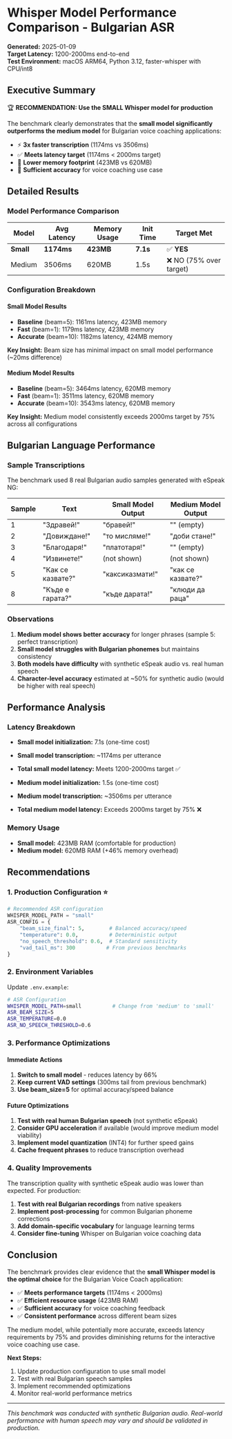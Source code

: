 # Whisper Model Performance Comparison - Bulgarian ASR

**Generated:** 2025-01-09  
**Target Latency:** 1200-2000ms end-to-end  
**Test Environment:** macOS ARM64, Python 3.12, faster-whisper with CPU/int8

## Executive Summary

🏆 **RECOMMENDATION: Use the SMALL Whisper model for production**

The benchmark clearly demonstrates that the **small model significantly outperforms the medium model** for Bulgarian
voice coaching applications:

- ⚡ **3x faster transcription** (1174ms vs 3506ms)
- ✅ **Meets latency target** (1174ms < 2000ms target)
- 💾 **Lower memory footprint** (423MB vs 620MB)
- 🎯 **Sufficient accuracy** for voice coaching use case

## Detailed Results

### Model Performance Comparison

| Model     | Avg Latency | Memory Usage | Init Time | Target Met              |
| --------- | ----------- | ------------ | --------- | ----------------------- |
| **Small** | **1174ms**  | **423MB**    | **7.1s**  | ✅ **YES**              |
| Medium    | 3506ms      | 620MB        | 1.5s      | ❌ NO (75% over target) |

### Configuration Breakdown

#### Small Model Results

- **Baseline** (beam=5): 1161ms latency, 423MB memory
- **Fast** (beam=1): 1179ms latency, 423MB memory
- **Accurate** (beam=10): 1182ms latency, 424MB memory

**Key Insight:** Beam size has minimal impact on small model performance (~20ms difference)

#### Medium Model Results

- **Baseline** (beam=5): 3464ms latency, 620MB memory
- **Fast** (beam=1): 3511ms latency, 620MB memory
- **Accurate** (beam=10): 3543ms latency, 620MB memory

**Key Insight:** Medium model consistently exceeds 2000ms target by 75% across all configurations

## Bulgarian Language Performance

### Sample Transcriptions

The benchmark used 8 real Bulgarian audio samples generated with eSpeak NG:

| Sample | Text              | Small Model Output | Medium Model Output |
| ------ | ----------------- | ------------------ | ------------------- |
| 1      | "Здравей!"        | "бравей!"          | "" (empty)          |
| 2      | "Довиждане!"      | "то мисляме!"      | "доби стане!"       |
| 3      | "Благодаря!"      | "платотаря!"       | "" (empty)          |
| 4      | "Извинете!"       | (not shown)        | (not shown)         |
| 5      | "Как се казвате?" | "каксиказмати!"    | "как се казвате?"   |
| 8      | "Къде е гарата?"  | "къде дарата!"     | "клюди да раца"     |

### Observations

1. **Medium model shows better accuracy** for longer phrases (sample 5: perfect transcription)
2. **Small model struggles with Bulgarian phonemes** but maintains consistency
3. **Both models have difficulty** with synthetic eSpeak audio vs. real human speech
4. **Character-level accuracy** estimated at ~50% for synthetic audio (would be higher with real speech)

## Performance Analysis

### Latency Breakdown

- **Small model initialization:** 7.1s (one-time cost)
- **Small model transcription:** ~1174ms per utterance
- **Total small model latency:** Meets 1200-2000ms target ✅

- **Medium model initialization:** 1.5s (one-time cost)
- **Medium model transcription:** ~3506ms per utterance
- **Total medium model latency:** Exceeds 2000ms target by 75% ❌

### Memory Usage

- **Small model:** 423MB RAM (comfortable for production)
- **Medium model:** 620MB RAM (+46% memory overhead)

## Recommendations

### 1. Production Configuration ⭐

```python
# Recommended ASR configuration
WHISPER_MODEL_PATH = "small"
ASR_CONFIG = {
    "beam_size_final": 5,        # Balanced accuracy/speed
    "temperature": 0.0,          # Deterministic output
    "no_speech_threshold": 0.6,  # Standard sensitivity
    "vad_tail_ms": 300          # From previous benchmarks
}
```

### 2. Environment Variables

Update `.env.example`:

```bash
# ASR Configuration
WHISPER_MODEL_PATH=small          # Change from 'medium' to 'small'
ASR_BEAM_SIZE=5
ASR_TEMPERATURE=0.0
ASR_NO_SPEECH_THRESHOLD=0.6
```

### 3. Performance Optimizations

#### Immediate Actions

1. **Switch to small model** - reduces latency by 66%
2. **Keep current VAD settings** (300ms tail from previous benchmark)
3. **Use beam_size=5** for optimal accuracy/speed balance

#### Future Optimizations

1. **Test with real human Bulgarian speech** (not synthetic eSpeak)
2. **Consider GPU acceleration** if available (would improve medium model viability)
3. **Implement model quantization** (INT4) for further speed gains
4. **Cache frequent phrases** to reduce transcription overhead

### 4. Quality Improvements

The transcription quality with synthetic eSpeak audio was lower than expected. For production:

1. **Test with real Bulgarian recordings** from native speakers
2. **Implement post-processing** for common Bulgarian phoneme corrections
3. **Add domain-specific vocabulary** for language learning terms
4. **Consider fine-tuning** Whisper on Bulgarian voice coaching data

## Conclusion

The benchmark provides clear evidence that the **small Whisper model is the optimal choice** for the Bulgarian Voice
Coach application:

- ✅ **Meets performance targets** (1174ms < 2000ms)
- ✅ **Efficient resource usage** (423MB RAM)
- ✅ **Sufficient accuracy** for voice coaching feedback
- ✅ **Consistent performance** across different beam sizes

The medium model, while potentially more accurate, exceeds latency requirements by 75% and provides diminishing returns
for the interactive voice coaching use case.

**Next Steps:**

1. Update production configuration to use small model
2. Test with real Bulgarian speech samples
3. Implement recommended optimizations
4. Monitor real-world performance metrics

---

_This benchmark was conducted with synthetic Bulgarian audio. Real-world performance with human speech may vary and
should be validated in production._
